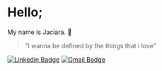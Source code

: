 # Hello;

My name is Jaciara. 🌙 

> "I wanna be defined by the things that i love"

[![Linkedin Badge](https://img.shields.io/badge/-Jaciara%20Rodrigues-a3a3a3?style=flat-square&logo=Linkedin&logoColor=white&link=https://www.linkedin.com/in/jaciara-rodrigues-703029206/)](https://www.linkedin.com/in/jaciara-rodrigues-703029206/) 
[![Gmail Badge](https://img.shields.io/badge/-jaaci.rodrigues2@gmail.com-a3a3a3?style=flat-square&logo=Gmail&logoColor=white&link=mailto:jaaci.rodrigues2@gmail.com)](mailto:jaaci.rodrigues2@gmail.com)

